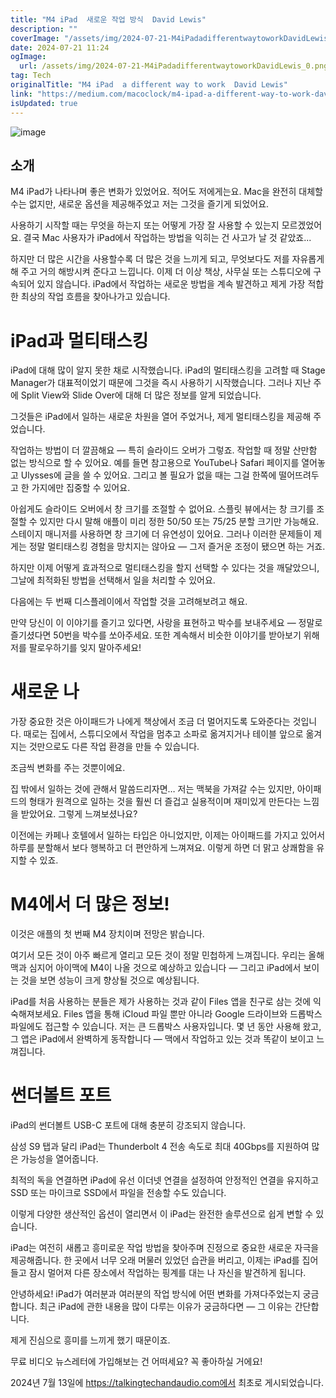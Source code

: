 ```yaml
---
title: "M4 iPad  새로운 작업 방식  David Lewis"
description: ""
coverImage: "/assets/img/2024-07-21-M4iPadadifferentwaytoworkDavidLewis_0.png"
date: 2024-07-21 11:24
ogImage:
  url: /assets/img/2024-07-21-M4iPadadifferentwaytoworkDavidLewis_0.png
tag: Tech
originalTitle: "M4 iPad  a different way to work  David Lewis"
link: "https://medium.com/macoclock/m4-ipad-a-different-way-to-work-david-lewis-70404e69abca"
isUpdated: true
---
```


![image](/assets/img/2024-07-21-M4iPadadifferentwaytoworkDavidLewis_0.png)

## 소개

M4 iPad가 나타나며 좋은 변화가 있었어요. 적어도 저에게는요. Mac을 완전히 대체할 수는 없지만, 새로운 옵션을 제공해주었고 저는 그것을 즐기게 되었어요.

사용하기 시작할 때는 무엇을 하는지 또는 어떻게 가장 잘 사용할 수 있는지 모르겠었어요. 결국 Mac 사용자가 iPad에서 작업하는 방법을 익히는 건 사고가 날 것 같았죠...

<!-- cozy-coder - 수평 -->

<ins class="adsbygoogle"
     style="display:block"
     data-ad-client="ca-pub-4877378276818686"
     data-ad-slot="1107185301"
     data-ad-format="auto"
     data-full-width-responsive="true"></ins>

<script>
     (adsbygoogle = window.adsbygoogle || []).push({});
</script>

하지만 더 많은 시간을 사용할수록 더 많은 것을 느끼게 되고, 무엇보다도 저를 자유롭게 해 주고 거의 해방시켜 준다고 느낍니다. 이제 더 이상 책상, 사무실 또는 스튜디오에 구속되어 있지 않습니다. iPad에서 작업하는 새로운 방법을 계속 발견하고 제게 가장 적합한 최상의 작업 흐름을 찾아나가고 있습니다.

# iPad과 멀티태스킹

iPad에 대해 많이 알지 못한 채로 시작했습니다. iPad의 멀티태스킹을 고려할 때 Stage Manager가 대표적이었기 때문에 그것을 즉시 사용하기 시작했습니다. 그러나 지난 주에 Split View와 Slide Over에 대해 더 많은 정보를 알게 되었습니다.

그것들은 iPad에서 일하는 새로운 차원을 열어 주었거나, 제게 멀티태스킹을 제공해 주었습니다.

<!-- cozy-coder - 수평 -->

<ins class="adsbygoogle"
     style="display:block"
     data-ad-client="ca-pub-4877378276818686"
     data-ad-slot="1107185301"
     data-ad-format="auto"
     data-full-width-responsive="true"></ins>

<script>
     (adsbygoogle = window.adsbygoogle || []).push({});
</script>

작업하는 방법이 더 깔끔해요 — 특히 슬라이드 오버가 그렇죠. 작업할 때 정말 산만함 없는 방식으로 할 수 있어요. 예를 들면 참고용으로 YouTube나 Safari 페이지를 열어놓고 Ulysses에 글을 쓸 수 있어요. 그리고 볼 필요가 없을 때는 그걸 한쪽에 떨어뜨려두고 한 가지에만 집중할 수 있어요.

아쉽게도 슬라이드 오버에서 창 크기를 조절할 수 없어요. 스플릿 뷰에서는 창 크기를 조절할 수 있지만 다시 말해 애플이 미리 정한 50/50 또는 75/25 분할 크기만 가능해요. 스테이지 매니저를 사용하면 창 크기에 더 유연성이 있어요. 그러나 이러한 문제들이 제게는 정말 멀티태스킹 경험을 망치지는 않아요 — 그저 즐거운 조정이 됐으면 하는 거죠.

하지만 이제 어떻게 효과적으로 멀티태스킹을 할지 선택할 수 있다는 것을 깨달았으니, 그날에 최적화된 방법을 선택해서 일을 처리할 수 있어요.

다음에는 두 번째 디스플레이에서 작업할 것을 고려해보려고 해요.

<!-- cozy-coder - 수평 -->

<ins class="adsbygoogle"
     style="display:block"
     data-ad-client="ca-pub-4877378276818686"
     data-ad-slot="1107185301"
     data-ad-format="auto"
     data-full-width-responsive="true"></ins>

<script>
     (adsbygoogle = window.adsbygoogle || []).push({});
</script>

만약 당신이 이 이야기를 즐기고 있다면, 사랑을 표현하고 박수를 보내주세요 — 정말로 즐기셨다면 50번을 박수를 쏘아주세요. 또한 계속해서 비슷한 이야기를 받아보기 위해 저를 팔로우하기를 잊지 말아주세요!

# 새로운 나

가장 중요한 것은 아이패드가 나에게 책상에서 조금 더 멀어지도록 도와준다는 것입니다. 때로는 집에서, 스튜디오에서 작업을 멈추고 소파로 옮겨지거나 테이블 앞으로 옮겨지는 것만으로도 다른 작업 환경을 만들 수 있습니다.

조금씩 변화를 주는 것뿐이에요.

<!-- cozy-coder - 수평 -->

<ins class="adsbygoogle"
     style="display:block"
     data-ad-client="ca-pub-4877378276818686"
     data-ad-slot="1107185301"
     data-ad-format="auto"
     data-full-width-responsive="true"></ins>

<script>
     (adsbygoogle = window.adsbygoogle || []).push({});
</script>

집 밖에서 일하는 것에 관해서 말씀드리자면… 저는 맥북을 가져갈 수는 있지만, 아이패드의 형태가 원격으로 일하는 것을 훨씬 더 즐겁고 실용적이며 재미있게 만든다는 느낌을 받았어요. 그렇게 느껴보셨나요?

이전에는 카페나 호텔에서 일하는 타입은 아니었지만, 이제는 아이패드를 가지고 있어서 하루를 분할해서 보다 행복하고 더 편안하게 느껴져요. 이렇게 하면 더 맑고 상쾌함을 유지할 수 있죠.

# M4에서 더 많은 정보!

이것은 애플의 첫 번째 M4 장치이며 전망은 밝습니다.

<!-- cozy-coder - 수평 -->

<ins class="adsbygoogle"
     style="display:block"
     data-ad-client="ca-pub-4877378276818686"
     data-ad-slot="1107185301"
     data-ad-format="auto"
     data-full-width-responsive="true"></ins>

<script>
     (adsbygoogle = window.adsbygoogle || []).push({});
</script>

여기서 모든 것이 아주 빠르게 열리고 모든 것이 정말 민첩하게 느껴집니다. 우리는 올해 맥과 심지어 아이맥에 M4이 나올 것으로 예상하고 있습니다 — 그리고 iPad에서 보이는 것을 보면 성능이 크게 향상될 것으로 예상됩니다.

iPad를 처음 사용하는 분들은 제가 사용하는 것과 같이 Files 앱을 친구로 삼는 것에 익숙해져보세요. Files 앱을 통해 iCloud 파일 뿐만 아니라 Google 드라이브와 드롭박스 파일에도 접근할 수 있습니다. 저는 큰 드롭박스 사용자입니다. 몇 년 동안 사용해 왔고, 그 앱은 iPad에서 완벽하게 동작합니다 — 맥에서 작업하고 있는 것과 똑같이 보이고 느껴집니다.

# 썬더볼트 포트

iPad의 썬더볼트 USB-C 포트에 대해 충분히 강조되지 않습니다.

<!-- cozy-coder - 수평 -->

<ins class="adsbygoogle"
     style="display:block"
     data-ad-client="ca-pub-4877378276818686"
     data-ad-slot="1107185301"
     data-ad-format="auto"
     data-full-width-responsive="true"></ins>

<script>
     (adsbygoogle = window.adsbygoogle || []).push({});
</script>

삼성 S9 탭과 달리 iPad는 Thunderbolt 4 전송 속도로 최대 40Gbps를 지원하여 많은 가능성을 열어줍니다.

최적의 독을 연결하면 iPad에 유선 이더넷 연결을 설정하여 안정적인 연결을 유지하고 SSD 또는 마이크로 SSD에서 파일을 전송할 수도 있습니다.

이렇게 다양한 생산적인 옵션이 열리면서 이 iPad는 완전한 솔루션으로 쉽게 변할 수 있습니다.

iPad는 여전히 새롭고 흥미로운 작업 방법을 찾아주며 진정으로 중요한 새로운 자극을 제공해줍니다. 한 곳에서 너무 오래 머물러 있었던 습관을 버리고, 이제는 iPad를 집어들고 잠시 멀어져 다른 장소에서 작업하는 핑계를 대는 나 자신을 발견하게 됩니다.

<!-- cozy-coder - 수평 -->

<ins class="adsbygoogle"
     style="display:block"
     data-ad-client="ca-pub-4877378276818686"
     data-ad-slot="1107185301"
     data-ad-format="auto"
     data-full-width-responsive="true"></ins>

<script>
     (adsbygoogle = window.adsbygoogle || []).push({});
</script>

안녕하세요! iPad가 여러분과 여러분의 작업 방식에 어떤 변화를 가져다주었는지 궁금합니다. 최근 iPad에 관한 내용을 많이 다루는 이유가 궁금하다면 — 그 이유는 간단합니다.

제게 진심으로 흥미를 느끼게 했기 때문이죠.

무료 비디오 뉴스레터에 가입해보는 건 어떠세요? 꼭 좋아하실 거에요!

2024년 7월 13일에 https://talkingtechandaudio.com에서 최초로 게시되었습니다.

